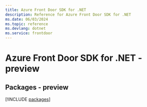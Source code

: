 ```yaml
---
title: Azure Front Door SDK for .NET
description: Reference for Azure Front Door SDK for .NET
ms.date: 06/03/2024
ms.topic: reference
ms.devlang: dotnet
ms.service: frontdoor
---
```

# Azure Front Door SDK for .NET - preview
## Packages - preview
[!INCLUDE [packages](front-door-index.md)]